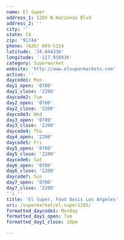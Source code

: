 ```yaml
---
name: El Super
address_1: 1285 N Hacienda Blvd
address_2: ''
city: ''
state: CA
zip: '91744'
phone: (626) 869-5124
latitude: '34.044336'
longitude: '-117.950836'
category: Supermarket
website: 'http://www.elsupermarkets.com'
active: ''
daycode1: Mon
day1_open: '0700'
day1_close: '2200'
daycode2: Tue
day2_open: '0700'
day2_close: '2200'
daycode3: Wed
day3_open: '0700'
day3_close: '2200'
daycode4: Thu
day4_open: '2200'
daycode5: Fri
day5_open: '0700'
day5_close: '2200'
daycode6: Sat
day6_open: '0700'
day6_close: '2200'
daycode7: Sun
day7_open: '0700'
day7_close: '2200'
'': ''
title: 'El Super, Food Oasis Los Angeles'
uri: /supermarket/el-super1285/
formatted_daycode1: Monday
formatted_day1_open: 7am
formatted_day1_close: 10pm

---
```

